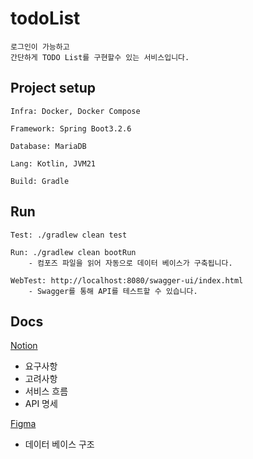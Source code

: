 # todoList
```
로그인이 가능하고
간단하게 TODO List를 구현할수 있는 서비스입니다.
```

## Project setup
```
Infra: Docker, Docker Compose 

Framework: Spring Boot3.2.6

Database: MariaDB 

Lang: Kotlin, JVM21

Build: Gradle
```

## Run
```
Test: ./gradlew clean test

Run: ./gradlew clean bootRun
    - 컴포즈 파일을 읽어 자동으로 데이터 베이스가 구축됩니다.

WebTest: http://localhost:8080/swagger-ui/index.html
    - Swagger를 통해 API를 테스트할 수 있습니다.
```

## Docs

[Notion](https://www.notion.so/TODO-List-ddd5548f67e7463bb48e8ef6124f61a4?pvs=4)
- 요구사항
- 고려사항 
- 서비스 흐름 
- API 명세 
    
[Figma](https://www.figma.com/board/0vi0Ext3J8wMgP9BV1QxIE/todoList?node-id=0-1&t=D9BaOcyNgvosQP7Q-1)
- 데이터 베이스 구조


